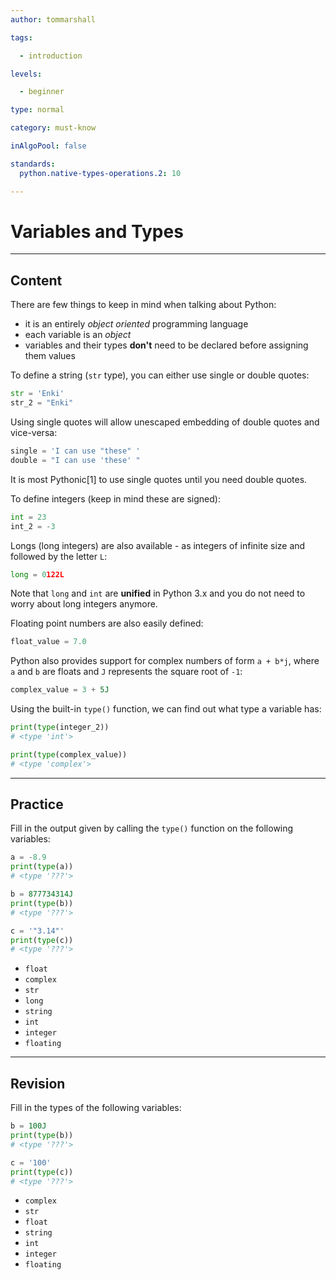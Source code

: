 ```yaml
---
author: tommarshall

tags:

  - introduction

levels:

  - beginner

type: normal

category: must-know

inAlgoPool: false

standards:
  python.native-types-operations.2: 10

---
```


# Variables and Types

---
## Content

There are few things to keep in mind when talking about Python:
- it is an entirely *object oriented* programming language
- each variable is an *object*
- variables and their types **don't** need to be declared before assigning them values

To define a string (`str` type), you can either use single or double quotes:
```python
str = 'Enki'
str_2 = "Enki"
```

Using single quotes will allow unescaped embedding of double quotes and vice-versa:
```python
single = 'I can use "these" '
double = "I can use 'these' "
```

It is most Pythonic[1] to use single quotes until you need double quotes.

To define integers (keep in mind these are signed):
```python
int = 23
int_2 = -3
```

Longs (long integers) are also available - as integers of infinite size and followed by the letter `L`:
```python
long = 0122L
```
Note that `long` and `int` are **unified** in Python 3.x and you do not need to worry about long integers anymore.  

Floating point numbers are also easily defined:
```python
float_value = 7.0
```

Python also provides support for complex numbers of form `a + b*j`, where `a` and `b` are floats and `J` represents the square root of `-1`:
```python
complex_value = 3 + 5J
```

Using the built-in `type()` function, we can find out what type a variable has:
```python
print(type(integer_2))
# <type 'int'>

print(type(complex_value))
# <type 'complex'>
```

---
## Practice

Fill in the output given by calling the `type()` function on the following variables:
```python
a = -8.9
print(type(a))
# <type '???'>

b = 877734314J
print(type(b))
# <type '???'>

c = '"3.14"'
print(type(c))
# <type '???'>
```


* `float`
* `complex`
* `str`
* `long`
* `string`
* `int`
* `integer`
* `floating`

---
## Revision

Fill in the types of the following variables:

```python
b = 100J
print(type(b))
# <type '???'>

c = '100'
print(type(c))
# <type '???'>
```


* `complex`
* `str`
* `float`
* `string`
* `int`
* `integer`
* `floating`
